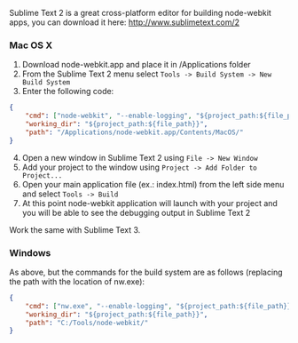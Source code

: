 Sublime Text 2 is a great cross-platform editor for building node-webkit apps, you can download it here: http://www.sublimetext.com/2

### Mac OS X

1. Download node-webkit.app and place it in /Applications folder
2. From the Sublime Text 2 menu select `Tools -> Build System -> New Build System`
3. Enter the following code:

````json
{
    "cmd": ["node-webkit", "--enable-logging", "${project_path:${file_path}}"],
    "working_dir": "${project_path:${file_path}}",
    "path": "/Applications/node-webkit.app/Contents/MacOS/"
}
````

4. Open a new window in Sublime Text 2 using `File -> New Window`
5. Add your project to the window using `Project -> Add Folder to Project...`
6. Open your main application file (ex.: index.html) from the left side menu and select `Tools -> Build`
7. At this point node-webkit application will launch with your project and you will be able to see the debugging output in Sublime Text 2

Work the same with Sublime Text 3.

### Windows
As above, but the commands for the build system are as follows (replacing the path with the location of nw.exe):

````json
{
    "cmd": ["nw.exe", "--enable-logging", "${project_path:${file_path}}"],
    "working_dir": "${project_path:${file_path}}",
    "path": "C:/Tools/node-webkit/"
}
````
